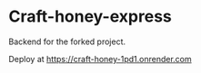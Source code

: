 # Craft-honey-express

Backend for the forked project.

Deploy at https://craft-honey-1pd1.onrender.com
